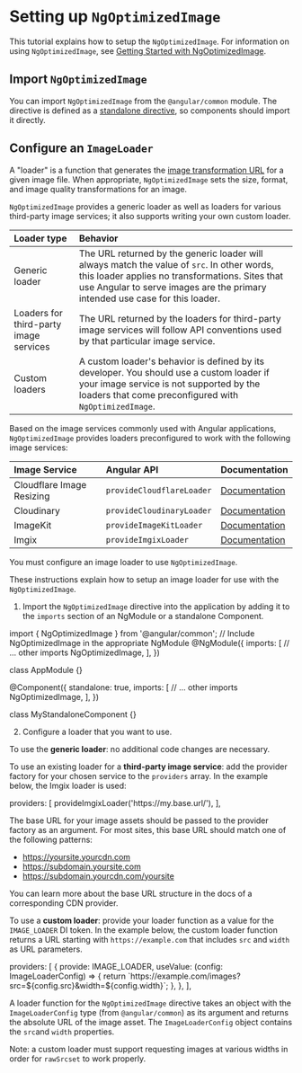 # Setting up `NgOptimizedImage`

This tutorial explains how to setup the `NgOptimizedImage`. For information on using `NgOptimizedImage`, see [Getting Started with NgOptimizedImage](/guide/image-directive).

## Import `NgOptimizedImage`

You can import `NgOptimizedImage` from the `@angular/common` module. The directive is defined as a [standalone directive](/guide/standalone-components), so components should import it directly.

## Configure an `ImageLoader`

A "loader" is a function that generates the [image transformation URL](https://web.dev/image-cdns/#how-image-cdns-use-urls-to-indicate-optimization-options) for a given image file. When appropriate, `NgOptimizedImage` sets the size, format, and image quality transformations for an image.

`NgOptimizedImage` provides a generic loader as well as loaders for various third-party image services; it also supports writing your own custom loader.

| Loader type| Behavior |
|:--- |:--- |
| Generic loader | The URL returned by the generic loader will always match the value of `src`. In other words, this loader applies no transformations. Sites that use Angular to serve images are the primary intended use case for this loader.|
| Loaders for third-party image services | The URL returned by the loaders for third-party image services will follow API conventions used by that particular image service. |
| Custom loaders | A custom loader's behavior is defined by its developer. You should use a custom loader if your image service is not supported by the loaders that come preconfigured with `NgOptimizedImage`.|

Based on the image services commonly used with Angular applications, `NgOptimizedImage` provides loaders preconfigured to work with the following image services:

| Image Service | Angular API | Documentation |
|:--- |:--- |:--- |
| Cloudflare Image Resizing | `provideCloudflareLoader` | [Documentation](https://developers.cloudflare.com/images/image-resizing/) |
| Cloudinary | `provideCloudinaryLoader` | [Documentation](https://cloudinary.com/documentation/resizing_and_cropping) |
| ImageKit | `provideImageKitLoader` | [Documentation](https://docs.imagekit.io/) |
| Imgix | `provideImgixLoader` | [Documentation](https://docs.imgix.com/) |

You must configure an image loader to use `NgOptimizedImage`.

These instructions explain how to setup an image loader for use with the `NgOptimizedImage`.

1. Import the `NgOptimizedImage` directive into the application by adding it to the `imports` section of an NgModule or a standalone Component.

<code-example format="typescript" language="typescript">
import { NgOptimizedImage } from '@angular/common';
// Include NgOptimizedImage in the appropriate NgModule
@NgModule({
  imports: [
    // ... other imports
    NgOptimizedImage,
  ],
})

class AppModule {}
</code-example>

<code-example format="typescript" language="typescript">
@Component({
  standalone: true,
  imports: [
    // ... other imports
    NgOptimizedImage,
  ],
})

class MyStandaloneComponent {}
</code-example>

2. Configure a loader that you want to use.

To use the **generic loader**: no additional code changes are necessary.

To use an existing loader for a **third-party image service**: add the provider factory for your chosen service to the `providers` array. In the example below, the Imgix loader is used:

<code-example format="typescript" language="typescript">
providers: [
  provideImgixLoader('https://my.base.url/'),
],
</code-example>

The base URL for your image assets should be passed to the provider factory as an argument. For most sites, this base URL should match one of the following patterns:

*   https://yoursite.yourcdn.com
*   https://subdomain.yoursite.com
*   https://subdomain.yourcdn.com/yoursite

You can learn more about the base URL structure in the docs of a corresponding CDN provider.

To use a **custom loader**: provide your loader function as a value for the `IMAGE_LOADER` DI token. In the example below, the custom loader function returns a URL starting with `https://example.com` that includes `src` and `width` as URL parameters.

<code-example format="typescript" language="typescript">
providers: [
  {
    provide: IMAGE_LOADER,
    useValue: (config: ImageLoaderConfig) => {
      return `https://example.com/images?src=${config.src}&width=${config.width}`;
    },
  },
],
</code-example>

A loader function for the `NgOptimizedImage` directive takes an object with the `ImageLoaderConfig` type (from `@angular/common`) as its argument and returns the absolute URL of the image asset. The `ImageLoaderConfig` object contains the `src`and `width` properties.

Note: a custom loader must support requesting images at various widths in order for `rawSrcset` to work properly.
